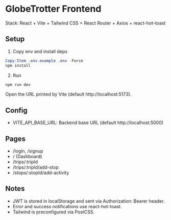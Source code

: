 # GlobeTrotter Frontend

Stack: React + Vite + Tailwind CSS + React Router + Axios + react-hot-toast

## Setup

1. Copy env and install deps

```powershell
Copy-Item .env.example .env -Force
npm install
```

2. Run

```powershell
npm run dev
```

Open the URL printed by Vite (default http://localhost:5173).

## Config
- VITE_API_BASE_URL: Backend base URL (default http://localhost:5000)

## Pages
- /login, /signup
- / (Dashboard)
- /trips/:tripId
- /trips/:tripId/add-stop
- /stops/:stopId/add-activity

## Notes
- JWT is stored in localStorage and sent via Authorization: Bearer header.
- Error and success notifications use react-hot-toast.
- Tailwind is preconfigured via PostCSS.
